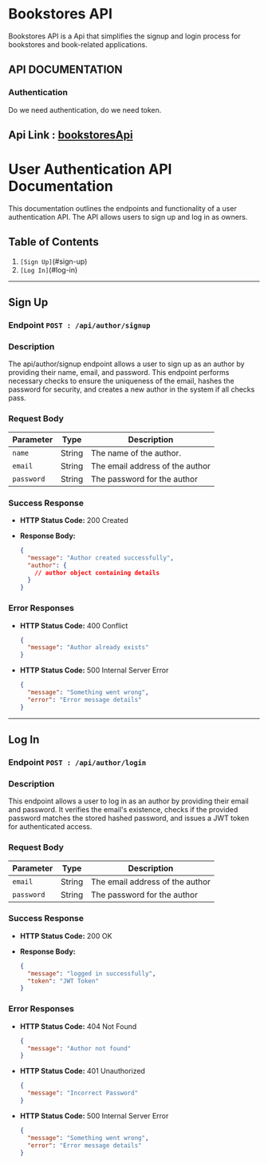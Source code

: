 # Bookstores API

Bookstores API is a Api that simplifies the signup and login process for bookstores and book-related applications. 

## API DOCUMENTATION

### Authentication

Do we need authentication, do we need token.


## Api Link : [bookstoresApi](https://bookstores-25aw.onrender.com/)
# User Authentication API Documentation

This documentation outlines the endpoints and functionality of a user authentication API. The API allows users to sign up and log in as owners.

## Table of Contents

1. ``[Sign Up]``(#sign-up)
2. ``[Log In]``(#log-in)

---

## Sign Up

### Endpoint  ``POST : /api/author/signup``

### Description

The api/author/signup endpoint allows a user to sign up as an author by providing their name, email, and password. This endpoint performs necessary checks to ensure the uniqueness of the email, hashes the password for security, and creates a new author in the system if all checks pass.

### Request Body

| Parameter   | Type    | Description                    |
| --------    | ------- | --------                       |
| ``name``    | String  | The name of the author.        |
| ``email``   | String  | The email address of the author|
| ``password``| String  | The password for the author    |


### Success Response

- **HTTP Status Code:** 200 Created

- **Response Body:**

  ```json
  {
    "message": "Author created successfully",
    "author": {
      // author object containing details
    }
  }
  ```

### Error Responses

- **HTTP Status Code:** 400 Conflict

  ```json
  {
    "message": "Author already exists"
  }
  ```

- **HTTP Status Code:** 500 Internal Server Error

  ```json
  {
    "message": "Something went wrong",
    "error": "Error message details"
  }
  ```

---

## Log In

### Endpoint ``POST : /api/author/login``

### Description

This endpoint allows a user to log in as an author by providing their email and password. It verifies the email's existence, checks if the provided password matches the stored hashed password, and issues a JWT token for authenticated access.

### Request Body

| Parameter   | Type    | Description                    |
| --------    | ------- | --------                       |
| ``email``   | String  | The email address of the author|
| ``password``| String  | The password for the author    |


### Success Response

- **HTTP Status Code:** 200 OK
- **Response Body:**

  ```json
  {
    "message": "logged in successfully",
    "token": "JWT Token"
  }
  ```

### Error Responses

- **HTTP Status Code:** 404 Not Found

  ```json
  {
    "message": "Author not found"
  }
  ```

- **HTTP Status Code:** 401 Unauthorized

  ```json
  {
    "message": "Incorrect Password"
  }
  ```

- **HTTP Status Code:** 500 Internal Server Error

  ```json
  {
    "message": "Something went wrong",
    "error": "Error message details"
  }
  ```

